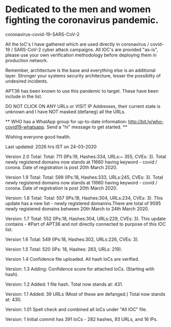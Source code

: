 # Dedicated to the men and women fighting the coronavirus pandemic.

coronavirus-covid-19-SARS-CoV-2

All the IoC's I have gathered which are used directly in coronavirus / covid-19 / SARS-CoV-2 cyber attack campaigns. All IOC's are provided "as-is", please use your own verification methodology before deploying them in production network.

Remember, architecture is the base and everything else is an additional layer. Stronger your systems security architecture, lesser the possiblity of undesired incidents.

APT36 has been known to use this pandemic to target. These have been include in the list.

DO NOT CLICK  ON ANY URLs or VISIT IP Addresses, their current state is unknown and I have NOT masked (defaneg) all the URLs.

** WHO has a WhatApp group for up-to-date information: http://bit.ly/who-covid19-whatsapp. Send a "hi" message to get started. **

Wishing everyone good health.

Last updated: 2026 hrs IST on 24-03-2020

Version 2.0
Total: Total: 711 (IPs:19, Hashes:334, URLs:~ 355, CVEs: 3). Total newly registered domains now stands at 11660 having keyword - covid / corona. Date of registration is post 20th March 2020.

Version 1.9
Total: Total: 599 (IPs:18, Hashes:333, URLs:245, CVEs: 3). Total newly registered domains now stands at 11660 having keyword - covid / corona. Date of registration is post 20th March 2020.

Version: 1.8
Total: Total: 557 (IPs:18, Hashes:304, URLs:234, CVEs: 3). This update has a new list - newly registered domanins.There are total of 9595 newly registered domains between 20th March to 24th March 2020.

Version: 1.7
Total: 552 (IPs:18, Hashes:304, URLs:229, CVEs: 3). This update contains - #Part of APT36 and not directly connected to purpose of this IOC list.

Version 1.6
Total: 549 (IPs:18, Hashes:302, URLs:226, CVEs: 3).

Version 1.5
Total: 520 (IPs: 18, Hashes: 283, URLs: 219).

Version 1.4
Confidence file uploaded. All hash IoCs are verified.

Version: 1.3
Adding: Confidence score for attached IoCs. (Starting with hash).

Version: 1.2
Added: 1 file hash. Total now stands at: 431.

Version: 1.1
Added: 39 URLs (Most of these are defanged.) Total now stands at: 430.

Version: 1.01
Spell check and combined all IoCs under "All IOC" file.

Version: 1
Initial commit has 391 IoCs - 282 hashes, 93 URLs, and 16 IPs.